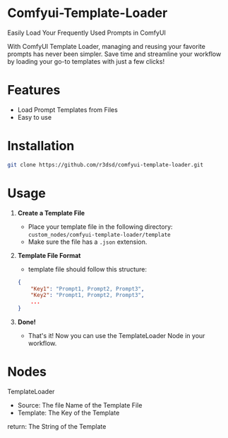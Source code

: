 # Comfyui-Template-Loader
Easily Load Your Frequently Used Prompts in ComfyUI

With ComfyUI Template Loader, managing and reusing your favorite prompts has never been simpler. Save time and streamline your workflow by loading your go-to templates with just a few clicks!

# Features
- Load Prompt Templates from Files
- Easy to use

# Installation
```bash
git clone https://github.com/r3dsd/comfyui-template-loader.git
```
# Usage
1. **Create a Template File**
    - Place your template file in the following directory: `custom_nodes/comfyui-template-loader/template`
    - Make sure the file has a `.json` extension.

2. **Template File Format**
    - template file should follow this structure:
    ```json
    {
        "Key1": "Prompt1, Prompt2, Prompt3",
        "Key2": "Prompt1, Prompt2, Prompt3",
        ...
    }
    ```

3. **Done!**
    - That's it! Now you can use the TemplateLoader Node in your workflow.

# Nodes
TemplateLoader
- Source: The file Name of the Template File
- Template: The Key of the Template

return: The String of the Template